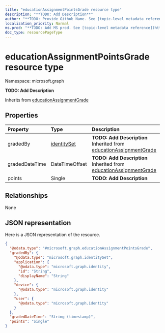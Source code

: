 ```yaml
---
title: "educationAssignmentPointsGrade resource type"
description: "**TODO: Add Description**"
author: "**TODO: Provide Github Name. See [topic-level metadata reference](https://msgo.azurewebsites.net/add/document/guidelines/metadata.html#topic-level-metadata)**"
localization_priority: Normal
ms.prod: "**TODO: Add MS prod. See [topic-level metadata reference](https://msgo.azurewebsites.net/add/document/guidelines/metadata.html#topic-level-metadata)**"
doc_type: resourcePageType
---
```


# educationAssignmentPointsGrade resource type


Namespace: microsoft.graph

**TODO: Add Description**


Inherits from [educationAssignmentGrade](../resources/educationassignmentgrade.md)

## Properties
|Property|Type|Description|
|:---|:---|:---|
|gradedBy|[identitySet](../resources/identityset.md)|**TODO: Add Description** Inherited from [educationAssignmentGrade](../resources/educationassignmentgrade.md)|
|gradedDateTime|DateTimeOffset|**TODO: Add Description** Inherited from [educationAssignmentGrade](../resources/educationassignmentgrade.md)|
|points|Single|**TODO: Add Description**|

## Relationships
None

## JSON representation
Here is a JSON representation of the resource.
<!-- {
  "blockType": "resource",
  "@odata.type": "microsoft.graph.educationAssignmentPointsGrade"
}
-->
``` json
{
  "@odata.type": "#microsoft.graph.educationAssignmentPointsGrade",
  "gradedBy": {
    "@odata.type": "microsoft.graph.identitySet",
    "application": {
      "@odata.type": "microsoft.graph.identity",
      "id": "String",
      "displayName": "String"
    },
    "device": {
      "@odata.type": "microsoft.graph.identity"
    },
    "user": {
      "@odata.type": "microsoft.graph.identity"
    }
  },
  "gradedDateTime": "String (timestamp)",
  "points": "Single"
}
```

